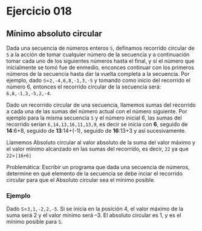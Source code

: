 # Ejercicio **018**

## Mínimo absoluto circular

Dada una secuencia de números enteros `S`, definamos recorrido circular de `S` a la acción de tomar cualquier número de la secuencia y a continuación tomar cada uno de los siguientes números hasta el final, y sí el número que inicialmente se tomó fue de enmedio, enconces continuar con los primeros números de la secuencia hasta dar la vuelta completa a la secuencia. Por ejemplo, dado `S`=`2,-4,6,8,-1,3,-5` y tomando como inicio del recorrido el número 6, entonces el recorrido circular de la secuencia será: `6,8,-1,3,-5,2,-4`.

Dado un recorrido circular de una secuencia, llamemos sumas del recorrido a cada una de las sumas del número actual con el número siguiente. Por ejemplo para la misma secuencia `S` y el número inicial 6, las sumas del recorrido serían `6,14,13,16,11,13,9`, es decir se inicia con **6**, seguido de **14**:6+8, seguido de **13**:14+(-1), seguido de **16**:13+3 y así sucesivamente.

Llamemos Absoluto circular al valor absoluto de la suma del valor máximo y el valor mínimo alcanzado en las sumas del recorrido, es decir, `22` ya que `22`=`|16+6|`

Problemática: Escribir un programa que dada una secuencia de números, determine en qué elemento de la secuencia se debe inciar el recorrido circular para que el Absoluto circular sea el mínimo posible.

### Ejemplo

Dado `S`=`3,1,-2,2,-5`. Si se inicia en la posición 4, el valor máximo de la suma será 2 y el valor mínimo será –3. El absoluto circular es 1, y es el mínimo posible para `S`.